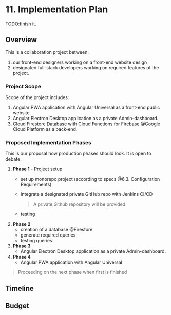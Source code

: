 # 11. Implementation Plan

TODO:finish it.

## Overview

This is a collaboration project between:

1. our front-end designers working on a front-end website design
2. designated full-stack developers working on required features of the project.

### Project Scope

Scope of the project includes:

1. Angular PWA application with Angular Universal as a front-end public website.
2. Angular Electron Desktop application as a private Admin-dashboard.
3. Cloud Firestore Database with Cloud Functions for Firebase @Google Cloud Platform as a back-end.

### Proposed Implementation Phases

This is our proposal how production phases should look. It is open to debate.

1. **Phase 1** - Project setup
   * set up monorepo project \(according to specs @6.3. Configuration Requirements\)
   * integrate a designated private GitHub repo with Jenkins CI/CD

     > A private Github repository will be provided.

   * testing
2. **Phase 2**
   * creation of a database @Firestore
   * generate required queries
   * testing queries
3. **Phase 3**
   * Angular Electron Desktop application as a private Admin-dashboard.
4. **Phase 4**
   * Angular PWA application with Angular Universal

> Proceeding on the next phase when first is finished

## Timeline

## Budget

